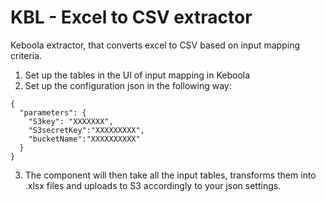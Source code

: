 # KBL - Excel to CSV extractor

Keboola extractor, that converts excel to CSV based on input mapping criteria.

1. Set up the tables in the UI of input mapping in Keboola
2. Set up the configuration json in the following way:

```
{
  "parameters": {
    "S3key": "XXXXXXX",
    "S3secretKey":"XXXXXXXXX",
    "bucketName":"XXXXXXXXXX"
  }
}
```

3. The component will then take all the input tables, transforms them into .xlsx
   files and uploads to S3 accordingly to your json settings.
